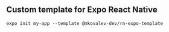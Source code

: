 ## Custom template for Expo React Native

``expo init my-app --template @mkovalev-dev/rn-expo-template``
